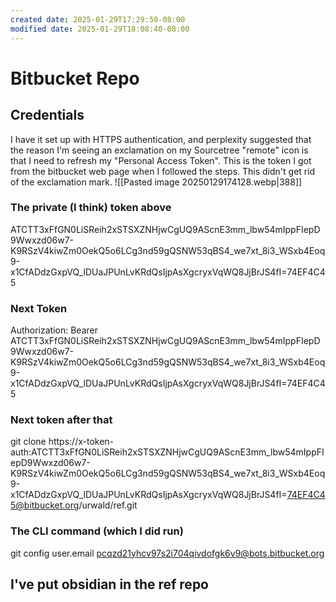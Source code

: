 ```yaml
---
created date: 2025-01-29T17:29:50-08:00
modified date: 2025-01-29T18:08:40-08:00
---
```


# Bitbucket Repo

## Credentials

I have it set up with HTTPS authentication, and perplexity suggested that the reason I'm seeing an exclamation on my Sourcetree "remote" icon is that I need to refresh my "Personal Access Token".  This is the token I got from the bitbucket web page when I followed the steps.  This didn't get rid of the exclamation mark.
![[Pasted image 20250129174128.webp|388]]
### The private (I think) token above

ATCTT3xFfGN0LiSReih2xSTSXZNHjwCgUQ9AScnE3mm_lbw54mIppFIepD9Wwxzd06w7-K9RSzV4kiwZm0OekQ5o6LCg3nd59gQSNW53qBS4_we7xt_8i3_WSxb4Eoq9-x1CfADdzGxpVQ_lDUaJPUnLvKRdQsIjpAsXgcryxVqWQ8JjBrJS4fI=74EF4C45
### Next Token

Authorization: Bearer ATCTT3xFfGN0LiSReih2xSTSXZNHjwCgUQ9AScnE3mm_lbw54mIppFIepD9Wwxzd06w7-K9RSzV4kiwZm0OekQ5o6LCg3nd59gQSNW53qBS4_we7xt_8i3_WSxb4Eoq9-x1CfADdzGxpVQ_lDUaJPUnLvKRdQsIjpAsXgcryxVqWQ8JjBrJS4fI=74EF4C45
### Next token after that

git clone https://x-token-auth:ATCTT3xFfGN0LiSReih2xSTSXZNHjwCgUQ9AScnE3mm_lbw54mIppFIepD9Wwxzd06w7-K9RSzV4kiwZm0OekQ5o6LCg3nd59gQSNW53qBS4_we7xt_8i3_WSxb4Eoq9-x1CfADdzGxpVQ_lDUaJPUnLvKRdQsIjpAsXgcryxVqWQ8JjBrJS4fI=74EF4C45@bitbucket.org/urwald/ref.git

### The CLI command (which I did run)

git config user.email pcqzd21yhcv97s2i704qivdofgk6v9@bots.bitbucket.org
## I've put obsidian in the ref repo


